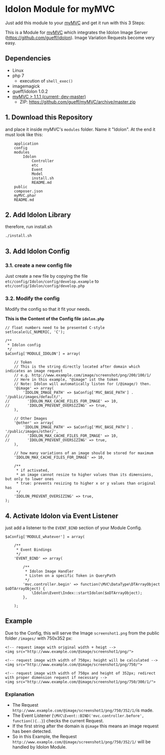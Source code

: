 # Idolon Module for myMVC
Just add this module to your [myMVC](https://github.com/gueff/myMVC) and get it run with this 3 Steps:

This is a Module for [myMVC](https://github.com/gueff/myMVC) which integrates the Idolon Image Server (https://github.com/gueff/idolon). Image Variation Requests become very easy.

## Dependencies
- Linux
- php 7
    - execution of `shell_exec()`
- imagemagick
- gueff/idolon 1.0.2
- [myMVC > 1.1.1 (current; dev-master)](https://github.com/gueff/myMVC)
    - ZIP: https://github.com/gueff/myMVC/archive/master.zip
      
       
## 1. Download this Repository
and place it inside myMVC's `modules` folder.
Name it "Idolon". At the end it must look like this:
~~~
    application
    config
    modules
        Idolon
            Controller
            etc
            Event
            Model
            install.sh
            README.md
    public
    composer.json
    myMVC.phar
    README.md
~~~

## 2. Add Idolon Library
therefore, run install.sh
~~~bash
./install.sh
~~~

## 3. Add Idolon Config
### 3.1. create a new config file
Just create a new file by copying the file `etc/config/Idolon/config/develop.example` to `etc/config/Idolon/config/develop.php` 

### 3.2. Modify the config
Modify the config so that it fit your needs.

**This is the Content of the Config file `idolon.php`**

~~~
// float numbers need to be presented C-style
setlocale(LC_NUMERIC, 'C');

/**
 * Idolon config
 */
$aConfig['MODULE_IDOLON'] = array(

    // Token
    // This is the string directly located after domain which indicates an image request
    // e.g. http://www.example.com/image/screenshot/png/200/100/1/
    // Here in this example, "@image" ist the token
    // Note: Idolon will automatically listen for (/@image/) then.
    '@image' => array(
        'IDOLON_IMAGE_PATH' => $aConfig['MVC_BASE_PATH'] . '/public/images/default/',
//        'IDOLON_MAX_CACHE_FILES_FOR_IMAGE' => 10,
//        'IDOLON_PREVENT_OVERSIZING' => true,
    ),

    // Other Images
    '@other' => array(
        'IDOLON_IMAGE_PATH' => $aConfig['MVC_BASE_PATH'] . '/public/images/other/',
//        'IDOLON_MAX_CACHE_FILES_FOR_IMAGE' => 10,
//        'IDOLON_PREVENT_OVERSIZING' => true,
    ),

    // how many variations of an image should be stored for maximum
    'IDOLON_MAX_CACHE_FILES_FOR_IMAGE' => 10,

    /**
     * if activated,
     * an image cannot resize to higher values than its dimensions, but only to lower ones
     * true: prevents resizing to higher x or y values than original has
     */
    'IDOLON_PREVENT_OVERSIZING' => true,
);
~~~



## 4. Activate Idolon via Event Listener

just add a listener to the `EVENT_BIND` section of your Module Config.
~~~
$aConfig['MODULE_whatever'] = array(

    /**
     * Event Bindings
     */
    'EVENT_BIND' => array(

        /**
         * Idolon Image Handler
         * Listen on a specific Token in QueryPath
         */
        'mvc.controller.begin' => function(\MVC\DataType\DTArrayObject $oDTArrayObject) {
            \Idolon\Event\Index::startIdolon($oDTArrayObject);
        },

    );
~~~

## Example
Due to the Config, this will serve the Image `screenshot1.png` from the public folder `/images/` with 750x352 px:
~~~
<!-- request image with original width + heigt -->
<img src="http://www.example.com/@image/screenshot1/png/">

<!-- request image with width of 750px; height will be calculated -->
<img src="http://www.example.com/@image/screenshot1/png/750/">

<!-- request image with width of 750px and height of 352px; redirect with proper dimension request if necessary -->
<img src="http://www.example.com/@image/screenshot1/png/750/300/1/">
~~~

### Explanation
- The Request `http://www.example.com/@image/screenshot1/png/750/352/1/`is made.
- The Event Listener (`\MVC\Event::BIND('mvc.controller.before', function(){..}`) checks the current Request.
- If the first string after the domain is `@image` this means an image request has been detected.
- So in this Example, the Request `http://www.example.com/@image/screenshot1/png/750/352/1/` will be handled by Idolon Module.


